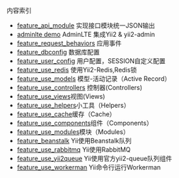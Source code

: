 
内容索引

* [feature_api_module](https://github.com/hanguangchao/artisanyii/tree/feature_api_module) 实现接口模块统一JSON输出
* [adminlte demo](https://github.com/hanguangchao/artisanyii/tree/AdminLTE) AdminLTE 集成Yii2 & yii2-admin
* [feature_request_behaviors](https://github.com/hanguangchao/artisanyii/tree/feature_request_behaviors) 应用事件
* [feature_dbconfig](https://github.com/hanguangchao/artisanyii/tree/feature_dbconfig) 数据库配置
* [feature_user_config](https://github.com/hanguangchao/artisanyii/tree/feature_user_config) 用户配置，SESSION自定义配置
* [feature_use_redis](https://github.com/hanguangchao/artisanyii/tree/feature_use_redis) 使用Yii2-Redis,Redis锁
* [feature_use_models](https://github.com/hanguangchao/artisanyii/tree/feature_use_redis) 模型-活动记录（Active Record）
* [feature_use_controllers](https://github.com/hanguangchao/artisanyii/tree/feature_use_redis) 控制器(Controllers)
* [feature_use_views](https://github.com/hanguangchao/artisanyii/tree/feature_use_redis)视图(Views) 
* [feature_use_helpers](https://github.com/hanguangchao/artisanyii/tree/feature_use_helpers)小工具（Helpers）
* [feature_use_cache](https://github.com/hanguangchao/artisanyii/tree/feature_use_cache)缓存（Cache） 
* [feature_use_components](https://github.com/hanguangchao/artisanyii/tree/feature_use_components)组件（Components） 
* [feature_use_modules](https://github.com/hanguangchao/artisanyii/tree/feature_use_modules)模块（Modules） 
* [feature_beanstalk](https://github.com/hanguangchao/artisanyii/tree/feature_beanstalk) Yii使用Beanstalk队列 
* [feature_use_rabbitmq](https://github.com/hanguangchao/artisanyii/tree/feature_use_rabbitmq) Yii使用RabbitMQ
* [feature_use_yii2queue](https://github.com/hanguangchao/artisanyii/tree/feature_use_yiiqueue) Yii使用官方yii2-queue队列组件
* [feature_use_workerman](https://github.com/hanguangchao/artisanyii/tree/feature_use_workerman) Yii命令行运行Workerman

